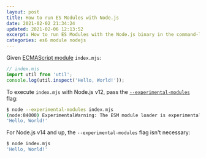 ```yaml
---
layout: post
title: How to run ES Modules with Node.js
date: 2021-02-02 21:34:24
updated: 2021-02-06 12:13:52
excerpt: How to run ES Modules with the Node.js binary in the command-line interface (CLI).
categories: es6 module nodejs
---
```


Given [ECMAScript module](https://nodejs.org/api/esm.html) `index.mjs`:

```js
// index.mjs
import util from 'util';
console.log(util.inspect('Hello, World!'));
```

To execute `index.mjs` with Node.js v12, pass the [`--experimental-modules`](https://nodejs.medium.com/announcing-a-new-experimental-modules-1be8d2d6c2ff) flag:

```sh
$ node --experimental-modules index.mjs
(node:84000) ExperimentalWarning: The ESM module loader is experimental.
'Hello, World!'
```

For Node.js v14 and up, the `--experimental-modules` flag isn't necessary:

```sh
$ node index.mjs
'Hello, World!'
```

